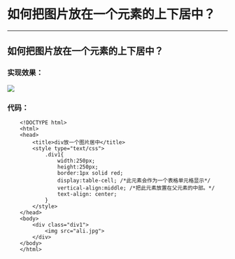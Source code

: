 # 如何把图片放在一个元素的上下居中？
---

## 如何把图片放在一个元素的上下居中？

### 实现效果：
![](http://i.imgur.com/TigwcKd.png)

### 代码：

        <!DOCTYPE html>
        <html>
        <head>
        	<title>div放一个图片居中</title>
        	<style type="text/css">
        		.div1{
        			width:250px;
        			height:250px;
        			border:1px solid red;
        			display:table-cell; /*此元素会作为一个表格单元格显示*/
        			vertical-align:middle; /*把此元素放置在父元素的中部。*/
        			text-align: center;
        		}
        	</style>
        </head>
        <body>
        	<div class="div1">
        		<img src="ali.jpg">
        	</div>
        </body>
        </html>
